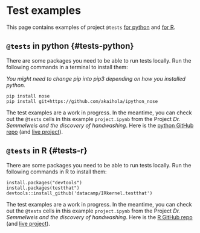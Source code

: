 Test examples
=========================================

This page contains examples of project `@tests` [for python](#tests-python) and [for R](#tests-r).

`@tests` in python {#tests-python}
-----------------------------------

There are some packages you need to be able to run tests locally. Run the following commands in a terminal to install them:

*You might need to change pip into pip3 depending on how you installed python.*

```
pip install nose
pip install git+https://github.com/akaihola/ipython_nose
```

The test examples are a work in progress. In the meantime, you can check out the `@tests` cells in this example `project.ipynb` from the Project *Dr. Semmelweis and the discovery of handwashing*. Here is the [python GitHub repo](https://github.com/datacamp/projects-discovery-of-handwashing-python) (and [live project](https://projects.datacamp.com/projects/20)).


`@tests` in R {#tests-r}
-----------------------------------


There are some packages you need to be able to run tests locally. Run the following commands in R to install them:

```
install.packages("devtools")
install.packages(testthat")
devtools::install_github('datacamp/IRkernel.testthat')
```

The test examples are a work in progress. In the meantime, you can check out the `@tests` cells in this example `project.ipynb` from the Project *Dr. Semmelweis and the discovery of handwashing*. Here is the [R GitHub repo](https://github.com/datacamp/projects-discovery-of-handwashing-r) (and [live project](https://projects.datacamp.com/projects/49)).